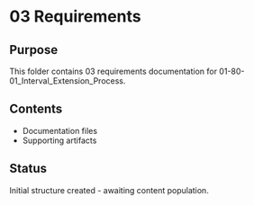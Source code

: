 # 03 Requirements

## Purpose
This folder contains 03 requirements documentation for 01-80-01_Interval_Extension_Process.

## Contents
- Documentation files
- Supporting artifacts

## Status
Initial structure created - awaiting content population.
